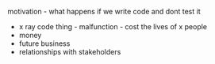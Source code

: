 motivation - what happens if we write code and dont test it
- x ray code thing - malfunction - cost the lives of x people
- money
- future business
- relationships with stakeholders



